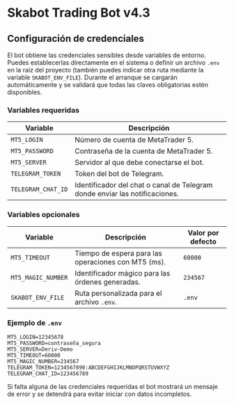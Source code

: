 # Skabot Trading Bot v4.3

## Configuración de credenciales

El bot obtiene las credenciales sensibles desde variables de entorno. Puedes
establecerlas directamente en el sistema o definir un archivo `.env` en la raíz
del proyecto (también puedes indicar otra ruta mediante la variable
`SKABOT_ENV_FILE`). Durante el arranque se cargarán automáticamente y se
validará que todas las claves obligatorias estén disponibles.

### Variables requeridas

| Variable | Descripción |
| --- | --- |
| `MT5_LOGIN` | Número de cuenta de MetaTrader 5. |
| `MT5_PASSWORD` | Contraseña de la cuenta de MetaTrader 5. |
| `MT5_SERVER` | Servidor al que debe conectarse el bot. |
| `TELEGRAM_TOKEN` | Token del bot de Telegram. |
| `TELEGRAM_CHAT_ID` | Identificador del chat o canal de Telegram donde enviar las notificaciones. |

### Variables opcionales

| Variable | Descripción | Valor por defecto |
| --- | --- | --- |
| `MT5_TIMEOUT` | Tiempo de espera para las operaciones con MT5 (ms). | `60000` |
| `MT5_MAGIC_NUMBER` | Identificador mágico para las órdenes generadas. | `234567` |
| `SKABOT_ENV_FILE` | Ruta personalizada para el archivo `.env`. | `.env` |

### Ejemplo de `.env`

```
MT5_LOGIN=12345678
MT5_PASSWORD=contraseña_segura
MT5_SERVER=Deriv-Demo
MT5_TIMEOUT=60000
MT5_MAGIC_NUMBER=234567
TELEGRAM_TOKEN=1234567890:ABCDEFGHIJKLMNOPQRSTUVWXYZ
TELEGRAM_CHAT_ID=123456789
```

Si falta alguna de las credenciales requeridas el bot mostrará un mensaje de
error y se detendrá para evitar iniciar con datos incompletos.
